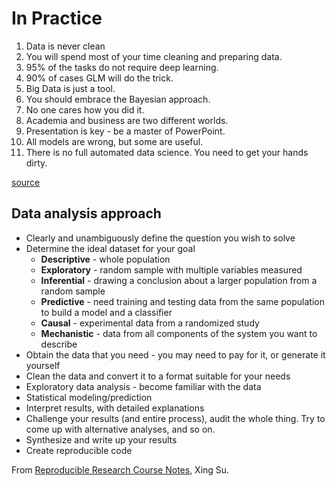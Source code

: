 
# In Practice

1. Data is never clean
2. You will spend most of your time cleaning and preparing data.
3. 95% of the tasks do not require deep learning.
4. 90% of cases GLM will do the trick.
5. Big Data is just a tool.
6. You should embrace the Bayesian approach.
7. No one cares how you did it.
8. Academia and business are two different worlds.
9. Presentation is key - be a master of PowerPoint.
10. All models are wrong, but some are useful.
11. There is no full automated data science. You need to get your hands dirty.

[source](https://www.reddit.com/r/statistics/comments/39fx7e/11_facts_about_data_science/)

## Data analysis approach

- Clearly and unambiguously define the question you wish to solve
- Determine the ideal dataset for your goal
    - __Descriptive__ - whole population
    - __Exploratory__ - random sample with multiple variables measured
    - __Inferential__ - drawing a conclusion about a larger population from a random sample
    - __Predictive__ - need training and testing data from the same population to build a model and a classifier
    - __Causal__ - experimental data from a randomized study
    - __Mechanistic__ - data from all components of the system you want to describe
- Obtain the data that you need - you may need to pay for it, or generate it yourself
- Clean the data and convert it to a format suitable for your needs
- Exploratory data analysis - become familiar with the data
- Statistical modeling/prediction
- Interpret results, with detailed explanations
- Challenge your results (and entire process), audit the whole thing. Try to come up with alternative analyses, and so on.
- Synthesize and write up your results
- Create reproducible code

From [Reproducible Research Course Notes](https://sux13.github.io/DataScienceSpCourseNotes/5_REPDATA/Reproducible_Research_Course_Notes.pdf), Xing Su.
